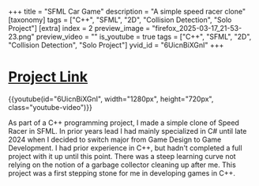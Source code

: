 +++
title = "SFML Car Game"
description = "A simple speed racer clone"
[taxonomy]
tags = ["C++", "SFML", "2D", "Collision Detection", "Solo Project"]
[extra]
index = 2
preview_image = "firefox_2025-03-17_21-53-23.png"
preview_video = ""
is_youtube = true
tags = ["C++", "SFML", "2D", "Collision Detection", "Solo Project"]
yvid_id = "6UicnBiXGnI"
+++

# [Project Link](https://git.hku.nl/joelle.ubink/game-dev-1)

{{youtube(id="6UicnBiXGnI", width="1280px", height="720px", class="youtube-video")}}


As part of a C++ programming project, I made a simple clone of Speed Racer in SFML. In prior years lead I had mainly specialized in C# until late 2024 when I decided to switch major from Game Design to Game Development. I had prior experience in C++, but hadn't completed a full project with it up until this point. There was a steep learning curve not relying on the notion of a garbage collector cleaning up after me. This project was a first stepping stone for me in developing games in C++.


